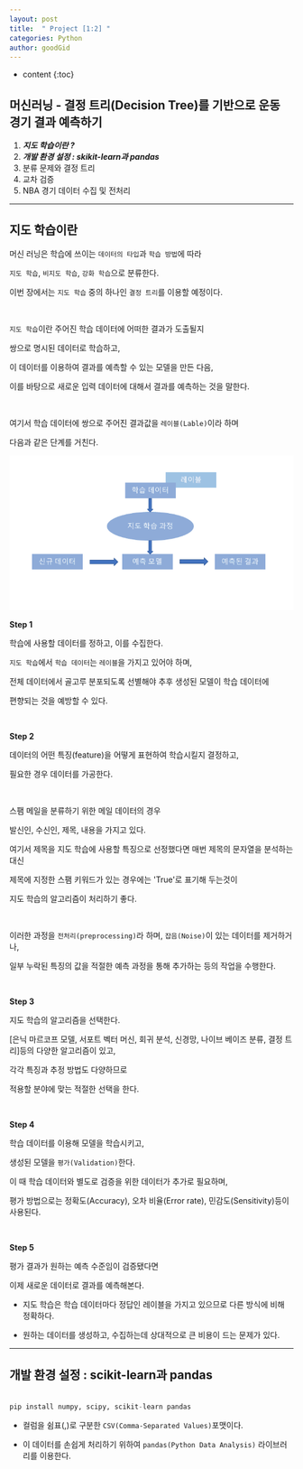 ```yaml
---
layout: post
title:  " Project [1:2] "
categories: Python
author: goodGid
---
```

* content
{:toc}


## 머신러닝 - 결정 트리(Decision Tree)를 기반으로 운동 경기 결과 예측하기

1. **_지도 학습이란 ?_**
2. **_개발 환경 설정 : skikit-learn과 pandas_**
3. 분류 문제와 결정 트리
4. 교차 검증
5. NBA 경기 데이터 수집 및 전처리

---

## 지도 학습이란

머신 러닝은 학습에 쓰이는 `데이터의 타입`과 `학습 방법`에 따라

`지도 학습`, `비지도 학습`, `강화 학습`으로 분류한다.

이번 장에서는 `지도 학습` 중의 하나인 `결정 트리`를 이용할 예정이다.

<br>

`지도 학습`이란 주어진 학습 데이터에 어떠한 결과가 도출될지 

쌍으로 명시된 데이터로 학습하고,

이 데이터를 이용하여 결과를 예측할 수 있는 모델을 만든 다음,

이를 바탕으로 새로운 입력 데이터에 대해서 결과를 예측하는 것을 말한다.

<br>

여기서 학습 데이터에 쌍으로 주어진 결과값을 `레이블(Lable)`이라 하며

다음과 같은 단계를 거친다.



![](/assets/img/posts/python3(9)_(1)_1.png)




<b> Step 1 </b>

학습에 사용할 데이터를 정하고, 이를 수집한다.

`지도 학습`에서 `학습 데이터`는 `레이블`을 가지고 있어야 하며,

전체 데이터에서 골고루 분포되도록 선별해야 추후 생성된 모델이 학습 데이터에 

편향되는 것을 예방할 수 있다.

<br> 

<b> Step 2 </b>

데이터의 어떤 특징(feature)을 어떻게 표현하여 학습시킬지 결정하고,

필요한 경우 데이터를 가공한다.

<br>

스팸 메일을 분류하기 위한 메일 데이터의 경우

발신인, 수신인, 제목, 내용을 가지고 있다.

여기서 제목을 지도 학습에 사용할 특징으로 선정했다면 매번 제목의 문자열을 분석하는 대신

제목에 지정한 스팸 키워드가 있는 경우에는 'True'로 표기해 두는것이

지도 학습의 알고리즘이 처리하기 좋다.

<br>

이러한 과정을 `전처리(preprocessing)`라 하며, `잡음(Noise)`이 있는 데이터를 제거하거나,

일부 누락된 특징의 값을 적절한 예측 과정을 통해 추가하는 등의 작업을 수행한다.

<br>

<b> Step 3 </b>

지도 학습의 알고리즘을 선택한다.

[은닉 마르코프 모델, 서포트 벡터 머신, 회귀 분석, 신경망, 나이브 베이즈 분류, 결정 트리]등의 다양한 알고리즘이 있고,

각각 특징과 추정 방법도 다양하므로 

적용할 분야에 맞는 적절한 선택을 한다.

<br>

<b> Step 4 </b>

학습 데이터를 이용해 모델을 학습시키고,

생성된 모델을 `평가(Validation)`한다.

이 때 학습 데이터와 별도로 검증을 위한 데이터가 추가로 필요하며,

평가 방법으로는 정확도(Accuracy), 오차 비율(Error rate), 민감도(Sensitivity)등이 사용된다.

<br>

<b> Step 5 </b>

평가 결과가 원하는 예측 수준임이 검증됐다면 

이제 새로운 데이터로 결과를 예측해본다.


* 지도 학습은 학습 데이터마다 정답인 레이블을 가지고 있으므로 다른 방식에 비해 정확하다.

* 원하는 데이터를 생성하고, 수집하는데 상대적으로 큰 비용이 드는 문제가 있다.


---


## 개발 환경 설정 : scikit-learn과 pandas

``` python

pip install numpy, scipy, scikit-learn pandas

```

* 컬럼을 쉼표(,)로 구분한 `CSV(Comma-Separated Values)`포맷이다.

* 이 데이터를 손쉽게 처리하기 위하여 `pandas(Python Data Analysis)` 라이브러리를 이용한다.


